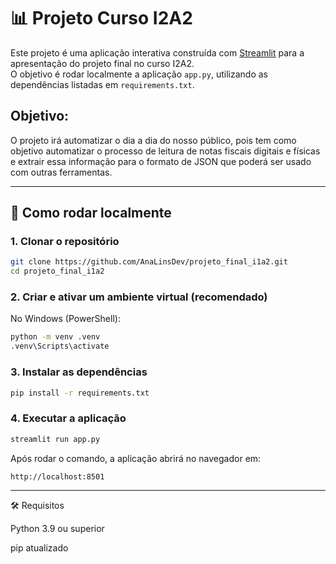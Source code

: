 # 📊 Projeto Curso I2A2

Este projeto é uma aplicação interativa construída com [Streamlit](https://streamlit.io/) para a apresentação do projeto final no curso I2A2.  
O objetivo é rodar localmente a aplicação `app.py`, utilizando as dependências listadas em `requirements.txt`.

## Objetivo:

O projeto irá automatizar o dia a dia do nosso público, pois tem como objetivo automatizar o processo de leitura de notas fiscais digitais e físicas e extrair essa informação para o formato de JSON que poderá ser usado com outras ferramentas.

---

## 🚀 Como rodar localmente

### 1. Clonar o repositório

```bash
git clone https://github.com/AnaLinsDev/projeto_final_i1a2.git
cd projeto_final_i1a2
```

### 2. Criar e ativar um ambiente virtual (recomendado)

No Windows (PowerShell):

```bash
python -m venv .venv
.venv\Scripts\activate
```

### 3. Instalar as dependências

```bash
pip install -r requirements.txt
```

### 4. Executar a aplicação

```bash
streamlit run app.py
```

Após rodar o comando, a aplicação abrirá no navegador em:

```bash
http://localhost:8501
```

---

🛠️ Requisitos

Python 3.9 ou superior

pip atualizado
